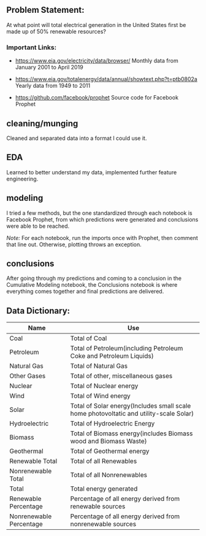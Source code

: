 ## Problem Statement: 

At what point will total electrical generation in the United States first be made up of 50% renewable resources?

### Important Links: 

- https://www.eia.gov/electricity/data/browser/ Monthly data from January 2001 to April 2019

- https://www.eia.gov/totalenergy/data/annual/showtext.php?t=ptb0802a Yearly data from 1949 to 2011

- https://github.com/facebook/prophet Source code for Facebook Prophet

## cleaning/munging

Cleaned and separated data into a format I could use it.

## EDA

Learned to better understand my data, implemented further feature engineering. 

## modeling

I tried a few methods, but the one standardized through each notebook is Facebook Prophet, from which predictions were generated and conclusions were able to be reached.

*Note:* For each notebook, run the imports once with Prophet, then comment that line out. Otherwise, plotting throws an exception.

## conclusions

After going through my predictions and coming to a conclusion in the Cumulative Modeling notebook, the Conclusions notebook is where everything comes together and final predictions are delivered.

## Data Dictionary:

| Name                    | Use                                                                                    |
|-------------------------|----------------------------------------------------------------------------------------|
| Coal                    | Total of Coal                                                                          |
| Petroleum               | Total of Petroleum(including Petroleum Coke and Petroleum Liquids)                     |
| Natural Gas             | Total of Natural Gas                                                                   |
| Other Gases             | Total of other, miscellaneous gases                                                    |
| Nuclear                 | Total of Nuclear energy                                                                |
| Wind                    | Total of Wind energy                                                                   |
| Solar                   | Total of Solar energy(Includes small scale home photovoltatic and utility-scale Solar) |
| Hydroelectric           | Total of Hydroelectric Energy                                                          |
| Biomass                 | Total of Biomass energy(includes Biomass wood and Biomass Waste)                       |
| Geothermal              | Total of Geothermal energy                                                             |
| Renewable Total         | Total of all Renewables                                                                |
| Nonrenewable Total      | Total of all Nonrenewables                                                             |
| Total                   | Total energy generated                                                                 |
| Renewable Percentage    | Percentage of all energy derived from renewable sources                                |
| Nonrenewable Percentage | Percentage of all energy derived from nonrenewable sources                             |

